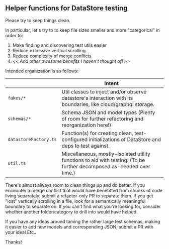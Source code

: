 ## Helper functions for DataStore testing

Please try to keep things clean.

In particular, let's try to to keep file sizes smaller and more "categorical" in order to:

1. Make finding and discovering test utils easier
1. Reduce excessive vertical scrolling
1. Reduce complexity of merge conflicts
1. _<< And other awesome benefits I haven't thought of! >>_

Intended organization is as follows:

|                       | Intent                                                                                                                |
| --------------------- | --------------------------------------------------------------------------------------------------------------------- |
| `fakes/*`             | Util classes to inject and/or observe datastore's interaction with its boundaries, like cloud/graphql storage.        |
| `schemas/*`           | Schema JSON and model types (Plenty of room for further refactoring and reorganization here!)                         |
| `datastoreFactory.ts` | Function(s) for creating clean, test-configured initializations of DataStore and deps to test against.                |
| `util.ts`             | Miscellaneous, mostly-isolated utility functions to aid with testing. (To be further decomposed as-needed over time.) |

There's almost always room to clean things up and do better. If you encounter a merge conflict that would have benefitted from chunks of code living separately; submit a refactor-only PR to separate them. If you get "lost" vertically scrolling in a file, look for a semantically meaningful boundary to separate on. If you can't find what you're looking for, consider whether another folder/category to drill into would have helped.

If you have any ideas around taming the rather large test schemas, making it easier to add new models and corresponding JSON, submit a PR with your idea! Etc..

Thanks!
